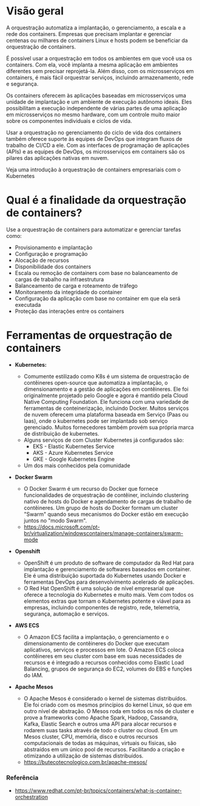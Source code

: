 
# Visão geral
<p>A orquestração automatiza a implantação, o gerenciamento, a escala e a rede dos containers. Empresas que precisam implantar e gerenciar centenas ou milhares de containers Linux e hosts podem se beneficiar da orquestração de containers.</p>

<p>É possível usar a orquestração em todos os ambientes em que você usa os containers. Com ela, você implanta a mesma aplicação em ambientes diferentes sem precisar reprojetá-la. Além disso, com os microsserviços em containers, é mais fácil orquestrar serviços, incluindo armazenamento, rede e segurança.</p>

<p>Os containers oferecem às aplicações baseadas em microsserviços uma unidade de implantação e um ambiente de execução autônomo ideais. Eles possibilitam a execução independente de várias partes de uma aplicação em microsserviços no mesmo hardware, com um controle muito maior sobre os componentes individuais e ciclos de vida.</p>

<p>Usar a orquestração no gerenciamento do ciclo de vida dos containers também oferece suporte às equipes de DevOps que integram fluxos de trabalho de CI/CD a ele. Com as interfaces de programação de aplicações (APIs) e as equipes de DevOps, os microsserviços em containers são os pilares das aplicações nativas em nuvem.</p>

<p>Veja uma introdução à orquestração de containers empresariais com o Kubernetes</p>

# Qual é a finalidade da orquestração de containers?
Use a orquestração de containers para automatizar e gerenciar tarefas como:
- Provisionamento e implantação
- Configuração e programação
- Alocação de recursos
- Disponibilidade dos containers
- Escala ou remoção de containers com base no balanceamento de cargas de trabalho na infraestrutura
- Balanceamento de carga e roteamento de tráfego
- Monitoramento da integridade do container
- Configuração da aplicação com base no container em que ela será executada
- Proteção das interações entre os containers

# Ferramentas de orquestração de containers
- <b>Kubernetes: </b>
    - Comumente estilizado como K8s é um sistema de orquestração de contêineres open-source que automatiza a implantação, o dimensionamento e a gestão de aplicações em contêineres. Ele foi originalmente projetado pelo Google e agora é mantido pela Cloud Native Computing Foundation. Ele funciona com uma variedade de ferramentas de conteinerização, incluindo Docker.
    Muitos serviços de nuvem oferecem uma plataforma baseada em Serviço (Paas ou Iaas), onde o kubernetes pode ser implantado sob serviço gerenciado. Muitos fornecedores também provém sua própria marca de distribuição de kubernetes.
    - Alguns serviços de com Cluster Kubernetes já configurados são:
        - EKS - Elastic Kubernetes Service
        - AKS - Azure Kubernetes Service
        - GKE - Google Kubernetes Engine
    - Um dos mais conhecidos pela comunidade

- <b>Docker Swarm</b>
    - O Docker Swarm é um recurso do Docker que fornece funcionalidades de orquestração de contêiner, incluindo clustering nativo de hosts do Docker e agendamento de cargas de trabalho de contêineres. 
    Um grupo de hosts do Docker formam um cluster "Swarm" quando seus mecanismos do Docker estão em execução juntos no "modo Swarm". 
    - https://docs.microsoft.com/pt-br/virtualization/windowscontainers/manage-containers/swarm-mode

- <b>Openshift</b>
    - OpenShift é um produto de software de computador da Red Hat para implantação e gerenciamento de softwares baseados em container. 
    Ele é uma distribuição suportada do Kubernetes usando Docker e ferramentas DevOps para desenvolvimento acelerado de aplicações.
    - O Red Hat OpenShift é uma solução de nível empresarial que oferece a tecnologia do Kubernetes e muito mais.
    Vem com todos os elementos extras que tornam o Kubernetes potente e viável para as empresas, incluindo componentes de registro, rede, telemetria, segurança, automação e serviços.

- <b>AWS ECS</b>
    - O Amazon ECS facilita a implantação, o gerenciamento e o dimensionamento de contêineres do Docker que executam aplicativos, serviços e processos em lote. O Amazon ECS coloca contêineres em seu cluster com base em suas necessidades de recursos e é integrado a recursos conhecidos como Elastic Load Balancing, grupos de segurança do EC2, volumes do EBS e funções do IAM.

- <b>Apache Mesos</b>
    - O Apache Mesos é considerado o kernel de sistemas distribuídos. Ele foi criado com os mesmos princípios do kernel Linux, só que em outro nível de abstração. O Mesos roda em todos os nós de cluster e prove a frameworks como Apache Spark, Hadoop, Cassandra, Kafka, Elastic Search e outros uma API para alocar recursos e rodarem suas tasks através de todo o cluster ou cloud. Em um Mesos cluster, CPU, memória, disco e outros recursos computacionais de todas as máquinas, virtuais ou físicas, são abstraídos em um único pool de recursos. Facilitando a criação e otimizando a utilização de sistemas distribuídos.
    - https://butecotecnologico.com.br/apache-mesos/


### Referência
- https://www.redhat.com/pt-br/topics/containers/what-is-container-orchestration